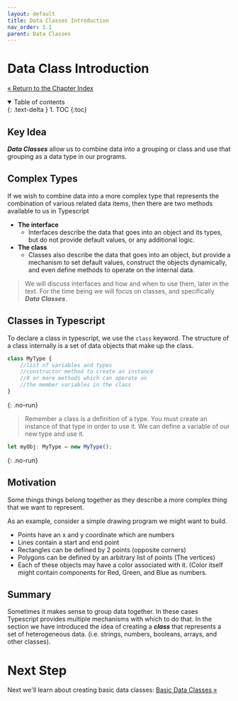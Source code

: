```yaml
---
layout: default
title: Data Classes Introduction
nav_order: 3.1
parent: Data Classes
---
```


# Data Class Introduction

[&laquo; Return to the Chapter Index](index.md)

<details open markdown="block">
  <summary>
    Table of contents
  </summary>
  {: .text-delta }
1. TOC
{:toc}
</details>

## Key Idea

**_Data Classes_** allow us to combine data into a grouping or class and use that grouping as a data type in our programs.

## Complex Types

If we wish to combine data into a more complex type that represents the combination of various related data items, then there are two methods available to us in Typescript

-   **The interface**
    -   Interfaces describe the data that goes into an object and its types, but do not provide default values, or any additional logic.
-   **The class**
    -   Classes also describe the data that goes into an object, but provide a mechanism to set default values, construct the objects dynamically, and even define methods to operate on the internal data.

> We will discuss interfaces and how and when to use them, later in the text. For the time being we will focus on classes, and specifically **_Data Classes_**.

## Classes in Typescript

To declare a class in typescript, we use the `class` keyword. The structure of a class internally is a set of data objects that make up the class.

```typescript
class MyType {
    //list of variables and types
    //constructor method to create an instance
    //0 or more methods which can operate on
    //the member variables in the class
}
```

{: .no-run}

> Remember a class is a definition of a type. You must create an instance of that type in order to use it.
> We can define a variable of our new type and use it.

```typescript
let myObj: MyType = new MyType();
```

{: .no-run}

## Motivation

Some things things belong together as they describe a more complex thing that we want to represent.

As an example, consider a simple drawing program we might want to build.

-   Points have an x and y coordinate which are numbers
-   Lines contain a start and end point
-   Rectangles can be defined by 2 points (opposite corners)
-   Polygons can be defined by an arbitrary list of points (The vertices)
-   Each of these objects may have a color associated with it. (Color itself might contain components for Red, Green, and Blue as numbers.

## Summary

Sometimes it makes sense to group data together. In these cases Typescript provides multiple mechanisms with which to do that. In the section we have introduced the idea of creating a **_class_** that represents a set of heterogeneous data. (i.e. strings, numbers, booleans, arrays, and other classes).

# Next Step

Next we'll learn about creating basic data classes: [Basic Data Classes &raquo;](basic.md)
